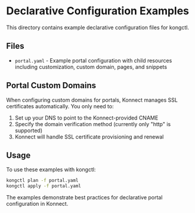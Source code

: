 # Declarative Configuration Examples

This directory contains example declarative configuration files for kongctl.

## Files

- `portal.yaml` - Example portal configuration with child resources including customization, custom domain, pages, and snippets

## Portal Custom Domains

When configuring custom domains for portals, Konnect manages SSL certificates automatically. You only need to:
1. Set up your DNS to point to the Konnect-provided CNAME
2. Specify the domain verification method (currently only "http" is supported)
3. Konnect will handle SSL certificate provisioning and renewal

## Usage

To use these examples with kongctl:

```bash
kongctl plan -f portal.yaml
kongctl apply -f portal.yaml
```

The examples demonstrate best practices for declarative portal configuration in Konnect.
